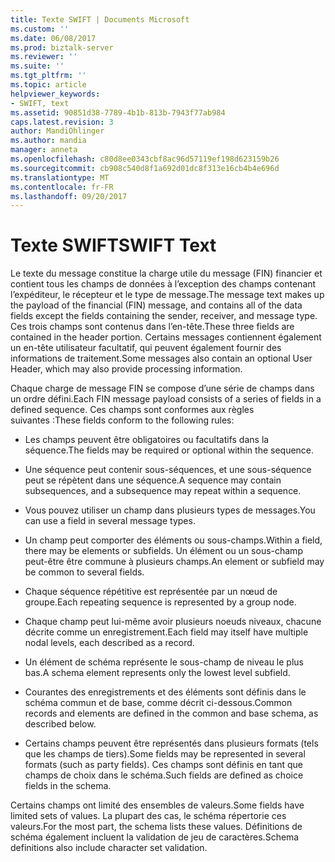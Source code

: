 ```yaml
---
title: Texte SWIFT | Documents Microsoft
ms.custom: ''
ms.date: 06/08/2017
ms.prod: biztalk-server
ms.reviewer: ''
ms.suite: ''
ms.tgt_pltfrm: ''
ms.topic: article
helpviewer_keywords:
- SWIFT, text
ms.assetid: 90851d38-7789-4b1b-813b-7943f77ab984
caps.latest.revision: 3
author: MandiOhlinger
ms.author: mandia
manager: anneta
ms.openlocfilehash: c80d8ee0343cbf8ac96d57119ef198d623159b26
ms.sourcegitcommit: cb908c540d8f1a692d01dc8f313e16cb4b4e696d
ms.translationtype: MT
ms.contentlocale: fr-FR
ms.lasthandoff: 09/20/2017
---
```

# <a name="swift-text"></a><span data-ttu-id="07d9d-102">Texte SWIFT</span><span class="sxs-lookup"><span data-stu-id="07d9d-102">SWIFT Text</span></span>
<span data-ttu-id="07d9d-103">Le texte du message constitue la charge utile du message (FIN) financier et contient tous les champs de données à l’exception des champs contenant l’expéditeur, le récepteur et le type de message.</span><span class="sxs-lookup"><span data-stu-id="07d9d-103">The message text makes up the payload of the financial (FIN) message, and contains all of the data fields except the fields containing the sender, receiver, and message type.</span></span> <span data-ttu-id="07d9d-104">Ces trois champs sont contenus dans l’en-tête.</span><span class="sxs-lookup"><span data-stu-id="07d9d-104">These three fields are contained in the header portion.</span></span> <span data-ttu-id="07d9d-105">Certains messages contiennent également un en-tête utilisateur facultatif, qui peuvent également fournir des informations de traitement.</span><span class="sxs-lookup"><span data-stu-id="07d9d-105">Some messages also contain an optional User Header, which may also provide processing information.</span></span>  
  
 <span data-ttu-id="07d9d-106">Chaque charge de message FIN se compose d’une série de champs dans un ordre défini.</span><span class="sxs-lookup"><span data-stu-id="07d9d-106">Each FIN message payload consists of a series of fields in a defined sequence.</span></span> <span data-ttu-id="07d9d-107">Ces champs sont conformes aux règles suivantes :</span><span class="sxs-lookup"><span data-stu-id="07d9d-107">These fields conform to the following rules:</span></span>  
  
-   <span data-ttu-id="07d9d-108">Les champs peuvent être obligatoires ou facultatifs dans la séquence.</span><span class="sxs-lookup"><span data-stu-id="07d9d-108">The fields may be required or optional within the sequence.</span></span>  
  
-   <span data-ttu-id="07d9d-109">Une séquence peut contenir sous-séquences, et une sous-séquence peut se répètent dans une séquence.</span><span class="sxs-lookup"><span data-stu-id="07d9d-109">A sequence may contain subsequences, and a subsequence may repeat within a sequence.</span></span>  
  
-   <span data-ttu-id="07d9d-110">Vous pouvez utiliser un champ dans plusieurs types de messages.</span><span class="sxs-lookup"><span data-stu-id="07d9d-110">You can use a field in several message types.</span></span>  
  
-   <span data-ttu-id="07d9d-111">Un champ peut comporter des éléments ou sous-champs.</span><span class="sxs-lookup"><span data-stu-id="07d9d-111">Within a field, there may be elements or subfields.</span></span> <span data-ttu-id="07d9d-112">Un élément ou un sous-champ peut-être être commune à plusieurs champs.</span><span class="sxs-lookup"><span data-stu-id="07d9d-112">An element or subfield may be common to several fields.</span></span>  
  
-   <span data-ttu-id="07d9d-113">Chaque séquence répétitive est représentée par un nœud de groupe.</span><span class="sxs-lookup"><span data-stu-id="07d9d-113">Each repeating sequence is represented by a group node.</span></span>  
  
-   <span data-ttu-id="07d9d-114">Chaque champ peut lui-même avoir plusieurs noeuds niveaux, chacune décrite comme un enregistrement.</span><span class="sxs-lookup"><span data-stu-id="07d9d-114">Each field may itself have multiple nodal levels, each described as a record.</span></span>  
  
-   <span data-ttu-id="07d9d-115">Un élément de schéma représente le sous-champ de niveau le plus bas.</span><span class="sxs-lookup"><span data-stu-id="07d9d-115">A schema element represents only the lowest level subfield.</span></span>  
  
-   <span data-ttu-id="07d9d-116">Courantes des enregistrements et des éléments sont définis dans le schéma commun et de base, comme décrit ci-dessous.</span><span class="sxs-lookup"><span data-stu-id="07d9d-116">Common records and elements are defined in the common and base schema, as described below.</span></span>  
  
-   <span data-ttu-id="07d9d-117">Certains champs peuvent être représentés dans plusieurs formats (tels que les champs de tiers).</span><span class="sxs-lookup"><span data-stu-id="07d9d-117">Some fields may be represented in several formats (such as party fields).</span></span> <span data-ttu-id="07d9d-118">Ces champs sont définis en tant que champs de choix dans le schéma.</span><span class="sxs-lookup"><span data-stu-id="07d9d-118">Such fields are defined as choice fields in the schema.</span></span>  
  
 <span data-ttu-id="07d9d-119">Certains champs ont limité des ensembles de valeurs.</span><span class="sxs-lookup"><span data-stu-id="07d9d-119">Some fields have limited sets of values.</span></span> <span data-ttu-id="07d9d-120">La plupart des cas, le schéma répertorie ces valeurs.</span><span class="sxs-lookup"><span data-stu-id="07d9d-120">For the most part, the schema lists these values.</span></span> <span data-ttu-id="07d9d-121">Définitions de schéma également incluent la validation de jeu de caractères.</span><span class="sxs-lookup"><span data-stu-id="07d9d-121">Schema definitions also include character set validation.</span></span>